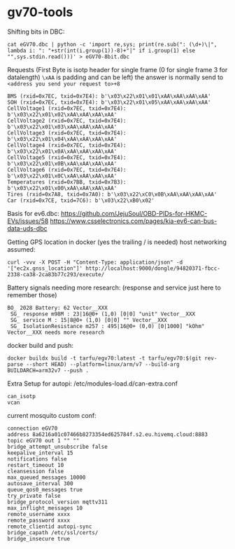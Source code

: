 # gv70-tools


Shifting bits in DBC:
```
cat eGV70.dbc | python -c 'import re,sys; print(re.sub(": (\d+)\|", lambda i: ": "+str(int(i.group(1))-8)+"|" if i.group(1) else "",sys.stdin.read()))' > eGV70-8bit.dbc
```

Requests (First Byte is isotp header for single frame (0 for single frame 3 for datalength) `\xAA` is padding and can be left)
the answer is normally send to `<address you send your request to>+8`
```
BMS (rxid=0x7EC, txid=0x7E4): b'\x03\x22\x01\x01\xAA\xAA\xAA\xAA'
SOH (rxid=0x7EC, txid=0x7E4): b'\x03\x22\x01\x05\xAA\xAA\xAA\xAA'
CellVoltage1 (rxid=0x7EC, txid=0x7E4): b'\x03\x22\x01\x02\xAA\xAA\xAA\xAA'
CellVoltage2 (rxid=0x7EC, txid=0x7E4): b'\x03\x22\x01\x03\xAA\xAA\xAA\xAA'
CellVoltage3 (rxid=0x7EC, txid=0x7E4): b'\x03\x22\x01\x04\xAA\xAA\xAA\xAA'
CellVoltage4 (rxid=0x7EC, txid=0x7E4): b'\x03\x22\x01\x0A\xAA\xAA\xAA\xAA'
CellVoltage5 (rxid=0x7EC, txid=0x7E4): b'\x03\x22\x01\x0B\xAA\xAA\xAA\xAA'
CellVoltage6 (rxid=0x7EC, txid=0x7E4): b'\x03\x22\x01\x0C\xAA\xAA\xAA\xAA'
Temperatures (rxid=0x7BB, txid=0x7B3): b'\x03\x22\x01\x00\xAA\xAA\xAA\xAA'
Tires (rxid=0x7A8, txid=0x7A0): b'\x03\x22\xC0\x0B\xAA\xAA\xAA\xAA'
Car (rxid=0x7CE, txid=7C6): b'\x03\x22\xB0\x02'
```

Basis for ev6.dbc:
https://github.com/JejuSoul/OBD-PIDs-for-HKMC-EVs/issues/58
https://www.csselectronics.com/pages/kia-ev6-can-bus-data-uds-dbc


Getting GPS location in docker (yes the trailing / is needed) host networking assumed:
```
curl -vvv -X POST -H "Content-Type: application/json" -d '["ec2x.gnss_location"]' http://localhost:9000/dongle/94820371-fbcc-2338-ca38-2ca83b77c293/execute/
```

Battery signals needing more research: (response and service just here to remember those)
```
BO_ 2028 Battery: 62 Vector__XXX
 SG_ response m98M : 23|16@0+ (1,0) [0|0] "unit" Vector__XXX
 SG_ service M : 15|8@0+ (1,0) [0|0] "" Vector__XXX
 SG_ IsolationResistance m257 : 495|16@0+ (0,0) [0|1000] "kOhm" Vector__XXX needs more research
```

docker build and push:
```
docker buildx build -t tarfu/egv70:latest -t tarfu/egv70:$(git rev-parse --short HEAD) --platform=linux/arm/v7 --build-arg BUILDARCH=arm32v7 --push .
```

Extra Setup for autopi:
/etc/modules-load.d/can-extra.conf
```
can_isotp
vcan
```

current mosquito custom conf:
```
connection eGV70
address 8a6216a01c07466b8273354ed625784f.s2.eu.hivemq.cloud:8883
topic eGV70 out 1 "" ""
bridge_attempt_unsubscribe false
keepalive_interval 15
notifications false
restart_timeout 10
cleansession false
max_queued_messages 10000
autosave_interval 300
queue_qos0_messages true
try_private false
bridge_protocol_version mqttv311
max_inflight_messages 10
remote_username xxxx
remote_password xxxx
remote_clientid autopi-sync
bridge_capath /etc/ssl/certs/
bridge_insecure true
```